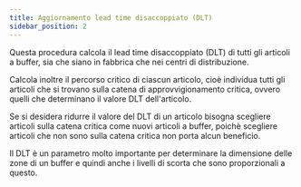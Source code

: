 ```yaml
---
title: Aggiornamento lead time disaccoppiato (DLT)
sidebar_position: 2
---
```

Questa procedura calcola il lead time disaccoppiato (DLT) di tutti gli articoli a buffer, sia che siano in fabbrica che nei centri di distribuzione.

Calcola inoltre il percorso critico di ciascun articolo, cioè individua tutti gli articoli che si trovano sulla catena di approvvigionamento critica, ovvero quelli che determinano il valore DLT dell'articolo.

Se si desidera ridurre il valore del DLT di un articolo bisogna scegliere articoli sulla catena critica come nuovi articoli a buffer, poichè scegliere articoli che non sono sulla catena critica non porta alcun beneficio.

Il DLT è un parametro molto importante per determinare la dimensione delle zone di un buffer e quindi anche i livelli di scorta che sono proporzionali a questo.